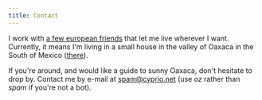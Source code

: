 ```yaml
---
title: Contact
---
```


I work with [a few european friends][af83] that let me live wherever I want.
Currently, it means I'm living in a small house in the valley of Oaxaca in the
South of Mexico ([there][oaxaca_map]).

If you're around, and would like a guide to sunny Oaxaca, don't hesitate to
drop by. Contact me by e-mail at spam@cyprio.net (use *oz* rather than *spam*
if you're not a bot).

[af83]: http://af83.com/
[oaxaca_map]: http://osm.org/go/S82_A-?m=&node=269912387
